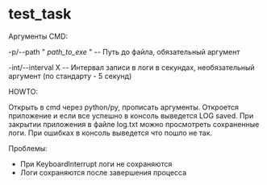 # test_task
Аргументы CMD:

-p/--path " *path_to_exe* "   -- Путь до файла, обязательный аргумент

-int/--interval X	      -- Интервал записи в логи в секундах, необязательный аргумент (по стандарту - 5 секунд)

HOWTO:

Открыть в cmd через python/py, прописать аргументы.
Откроется приложение и если все успешно в консоль выведется LOG saved.
При закрытии приложения в файле log.txt можно просмотреть сохраненные логи.
При ошибках в консоль выведется что пошло не так.


Проблемы:

* При KeyboardInterrupt логи не сохраняются
* Логи сохраняются после завершения процесса
